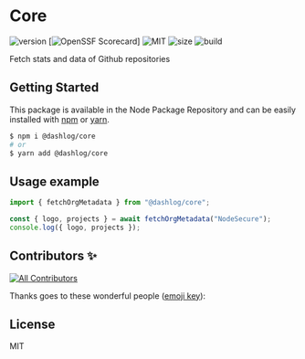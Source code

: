 # Core
![version](https://img.shields.io/badge/dynamic/json.svg?style=for-the-badge&url=https://raw.githubusercontent.com/dashlog/core/master/package.json&query=$.version&label=Version)
[![OpenSSF
Scorecard](https://api.securityscorecards.dev/projects/github.com/dashlog/core/badge?style=for-the-badge)]
![MIT](https://img.shields.io/github/license/mashape/apistatus.svg?style=for-the-badge)
![size](https://img.shields.io/github/languages/code-size/dashlog/core?style=for-the-badge)
![build](https://img.shields.io/github/actions/workflow/status/dashlog/core/node.js.yml?style=for-the-badge)

Fetch stats and data of Github repositories

## Getting Started

This package is available in the Node Package Repository and can be easily installed with [npm](https://docs.npmjs.com/getting-started/what-is-npm) or [yarn](https://yarnpkg.com).

```bash
$ npm i @dashlog/core
# or
$ yarn add @dashlog/core
```

## Usage example

```ts
import { fetchOrgMetadata } from "@dashlog/core";

const { logo, projects } = await fetchOrgMetadata("NodeSecure");
console.log({ logo, projects });
```

## Contributors ✨

<!-- ALL-CONTRIBUTORS-BADGE:START - Do not remove or modify this section -->
[![All Contributors](https://img.shields.io/badge/all_contributors-1-orange.svg?style=flat-square)](#contributors-)
<!-- ALL-CONTRIBUTORS-BADGE:END -->

Thanks goes to these wonderful people ([emoji key](https://allcontributors.org/docs/en/emoji-key)):

<!-- ALL-CONTRIBUTORS-LIST:START - Do not remove or modify this section -->
<!-- prettier-ignore-start -->
<!-- markdownlint-disable -->

<!-- markdownlint-restore -->
<!-- prettier-ignore-end -->

<!-- ALL-CONTRIBUTORS-LIST:END -->

## License
MIT
